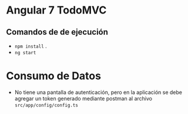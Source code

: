 # Angular 7 TodoMVC



## Comandos de de ejecución

* `npm install` .
* `ng start` 


# Consumo de Datos
* No tiene una pantalla de autenticación, pero en la aplicación se debe agregar un token generado mediante postman al archivo `src/app/config/config.ts`
